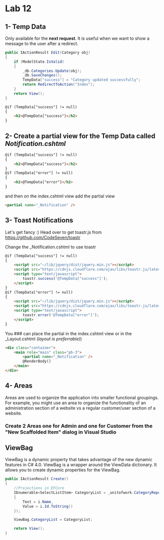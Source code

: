 # Lab 12

## 1- Temp Data
Only available for the **next request**. It is useful when we want to show a message to the user after a redirect.

```csharp
public IActionResult Edit(Category obj)
{
    if (ModelState.IsValid)
    {
        _db.Categories.Update(obj);
        _db.SaveChanges();
        TempData["success"] = "Category updated successfully";
        return RedirectToAction("Index");
    }
    return View();
}
```

```html
@if (TempData["success"] != null)
{
    <h2>@TempData["success"]</h2>
}
```

## 2- Create a partial view for the Temp Data called _Notification.cshtml_

```html
@if (TempData["success"] != null)
{
    <h2>@TempData["success"]</h2>
}
@if (TempData["error"] != null)
{
    <h2>@TempData["error"]</h2>
}
```

and then on the index.cshtml view add the partial view

```html
<partial name="_Notification" />
```
## 3- Toast Notifications
Let's get fancy :) 
Head over to get toastr.js from https://github.com/CodeSeven/toastr

Change the _Notification.cshtml to use toastr

```html
@if (TempData["success"] != null)
{
    <script src="~/lib/jquery/dist/jquery.min.js"></script>
    <script src="https://cdnjs.cloudflare.com/ajax/libs/toastr.js/latest/toastr.min.js"></script>
    <script type="text/javascript">
        toastr.success('@TempData["success"]');
    </script>
}
@if (TempData["error"] != null)
{
    <script src="~/lib/jquery/dist/jquery.min.js"></script>
    <script src="https://cdnjs.cloudflare.com/ajax/libs/toastr.js/latest/toastr.min.js"></script>
    <script type="text/javascript">
        toastr.error('@TempData["error"]');
    </script>
}
```
You ### can place the partial in the index.cshtml view or in the _Layout.cshtml (_layout is preferrable)_)
```html
<div class="container">
    <main role="main" class="pb-3">
        <partial name="_Notification" />
        @RenderBody()
    </main>
</div>
```

## 4- Areas

Areas are used to organize the application into smaller functional groupings. For example, you might use an area to organize the functionality of an administration section of a website vs a regular customer/user section of a website.

### Create 2 Areas one for Admin and one for Customer from the "New Scaffolded Item" dialog in Visual Studio



## ViewBag

ViewBag is a dynamic property that takes advantage of the new dynamic features in C# 4.0. ViewBag is a wrapper around the ViewData dictionary. It allows you to create dynamic properties for the ViewBag.

```csharp
public IActionResult Create()
{
    //Projections in EFCore
    IEnumerable<SelectListItem> CategoryList = _unitofwork.CategoryRepository.GetAll().Select(i => new SelectListItem
    {
        Text = i.Name,
        Value = i.Id.ToString()
    });

    ViewBag.CategoryList = CategoryList;

    return View();
}
```



